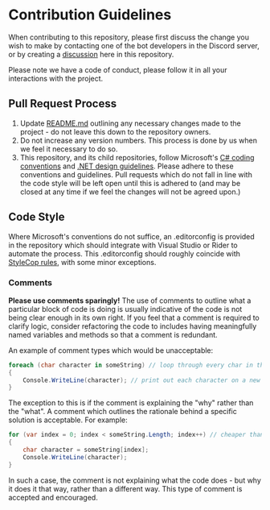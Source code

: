# Contribution Guidelines

When contributing to this repository, please first discuss the change you wish to make by contacting one of the bot developers in the Discord server, or by creating a [discussion](https://github.com/oliverbooth/BrackeysBot/discussions) here in this repository.

Please note we have a code of conduct, please follow it in all your interactions with the project.

## Pull Request Process
1. Update [README.md](README.md) outlining any necessary changes made to the project - do not leave this down to the repository owners.
2. Do not increase any version numbers. This process is done by us when we feel it necessary to do so.
3. This repository, and its child repositories, follow Microsoft's [C# coding conventions](https://docs.microsoft.com/en-us/dotnet/csharp/fundamentals/coding-style/coding-conventions) and [.NET design guidelines](https://docs.microsoft.com/en-us/dotnet/standard/design-guidelines/). Please adhere to these conventions and guidelines. Pull requests which do not fall in line with the code style will be left open until this is adhered to (and may be closed at any time if we feel the changes will not be agreed upon.)

## Code Style
Where Microsoft's conventions do not suffice, an .editorconfig is provided in the repository which should integrate with Visual Studio or Rider to automate the process. This .editorconfig should roughly coincide with [StyleCop rules](https://github.com/DotNetAnalyzers/StyleCopAnalyzers/tree/master/documentation), with some minor exceptions.

### Comments
**Please use comments sparingly!** The use of comments to outline what a particular block of code is doing is usually indicative of the code is not being clear enough in its own right. If you feel that a comment is required to clarify logic, consider refactoring the code to includes having meaningfully named variables and methods so that a comment is redundant.

An example of comment types which would be unacceptable:
```cs
foreach (char character in someString) // loop through every char in the string
{
    Console.WriteLine(character); // print out each character on a new line
}
```

The exception to this is if the comment is explaining the "why" rather than the "what". A comment which outlines the rationale behind a specific solution is acceptable. For example:
```cs
for (var index = 0; index < someString.Length; index++) // cheaper than foreach, no allocation of CharEnumerator
{
    char character = someString[index];
    Console.WriteLine(character);
}
```
In such a case, the comment is not explaining what the code does - but why it does it that way, rather than a different way. This type of comment is accepted and encouraged.
